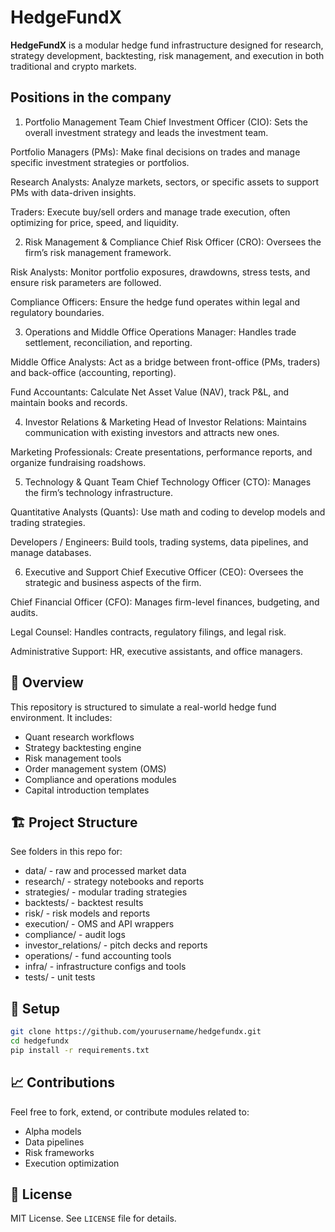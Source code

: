 # HedgeFundX

**HedgeFundX** is a modular hedge fund infrastructure designed for research, strategy development, backtesting, risk management, and execution in both traditional and crypto markets.

## Positions in the company
1. Portfolio Management Team
Chief Investment Officer (CIO): Sets the overall investment strategy and leads the investment team.

Portfolio Managers (PMs): Make final decisions on trades and manage specific investment strategies or portfolios.

Research Analysts: Analyze markets, sectors, or specific assets to support PMs with data-driven insights.

Traders: Execute buy/sell orders and manage trade execution, often optimizing for price, speed, and liquidity.

2. Risk Management & Compliance
Chief Risk Officer (CRO): Oversees the firm’s risk management framework.

Risk Analysts: Monitor portfolio exposures, drawdowns, stress tests, and ensure risk parameters are followed.

Compliance Officers: Ensure the hedge fund operates within legal and regulatory boundaries.

3. Operations and Middle Office
Operations Manager: Handles trade settlement, reconciliation, and reporting.

Middle Office Analysts: Act as a bridge between front-office (PMs, traders) and back-office (accounting, reporting).

Fund Accountants: Calculate Net Asset Value (NAV), track P&L, and maintain books and records.

4. Investor Relations & Marketing
Head of Investor Relations: Maintains communication with existing investors and attracts new ones.

Marketing Professionals: Create presentations, performance reports, and organize fundraising roadshows.

5. Technology & Quant Team
Chief Technology Officer (CTO): Manages the firm’s technology infrastructure.

Quantitative Analysts (Quants): Use math and coding to develop models and trading strategies.

Developers / Engineers: Build tools, trading systems, data pipelines, and manage databases.

6. Executive and Support
Chief Executive Officer (CEO): Oversees the strategic and business aspects of the firm.

Chief Financial Officer (CFO): Manages firm-level finances, budgeting, and audits.

Legal Counsel: Handles contracts, regulatory filings, and legal risk.

Administrative Support: HR, executive assistants, and office managers.



## 🧠 Overview

This repository is structured to simulate a real-world hedge fund environment. It includes:

- Quant research workflows
- Strategy backtesting engine
- Risk management tools
- Order management system (OMS)
- Compliance and operations modules
- Capital introduction templates

## 🏗️ Project Structure

See folders in this repo for:
- data/ - raw and processed market data
- research/ - strategy notebooks and reports
- strategies/ - modular trading strategies
- backtests/ - backtest results
- risk/ - risk models and reports
- execution/ - OMS and API wrappers
- compliance/ - audit logs
- investor_relations/ - pitch decks and reports
- operations/ - fund accounting tools
- infra/ - infrastructure configs and tools
- tests/ - unit tests

## 🔧 Setup

```bash
git clone https://github.com/yourusername/hedgefundx.git
cd hedgefundx
pip install -r requirements.txt
```

## 📈 Contributions

Feel free to fork, extend, or contribute modules related to:
- Alpha models
- Data pipelines
- Risk frameworks
- Execution optimization

## 📜 License

MIT License. See `LICENSE` file for details.
